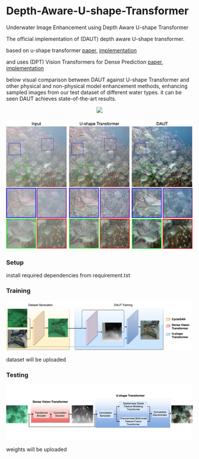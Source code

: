 # Depth-Aware-U-shape-Transformer
Underwater Image Enhancement using Depth Aware U-shape Transformer


The official implementation of (DAUT) depth aware U-shape transformer.


based on u-shape transformer  [paper](https://arxiv.org/abs/2111.11843), [implementation](https://github.com/LintaoPeng/U-shape_Transformer_for_Underwater_Image_Enhancement)

and uses (DPT) Vision Transformers for Dense Prediction
[paper](https://arxiv.org/abs/2103.13413
), [implementation](https://github.com/isl-org/DPT)


below visual comparison between DAUT against U-shape Transformer and other physical and non-physical model enhancement methods, enhancing sampled images from our test dataset of different water types. it can be seen DAUT achieves state-of-the-art results.

<p align="center">
  <img width="800" src="./figs/f5.png">
</p>

<p align="center">
  <img width="800" src="./figs/f4.png">
</p>


### Setup 
install required dependencies from requirement.txt 

### Training
<p align="center">
  <img width="800" src="./figs/f2.png">
</p>

dataset will be uploaded


### Testing 
<p align="center">
  <img width="800" src="./figs/f1.png">
</p>

 weights will be uploaded

